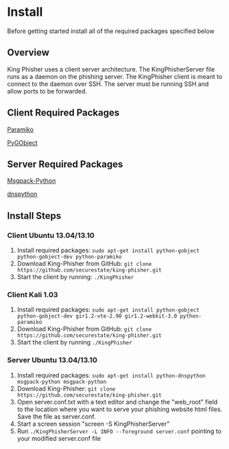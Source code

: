 # Install
Before getting started install all of the required packages specified below

## Overview
King Phisher uses a client server architecture.  The KingPhisherServer file runs as a daemon on the phishing server.  The KingPhisher client is meant to connect to the daemon over SSH. The server must be running SSH and allow ports to be forwarded.

## Client Required Packages
[Paramiko](https://github.com/paramiko/paramiko)

[PyGObject](https://wiki.gnome.org/PyGObject)

## Server Required Packages
[Msgpack-Python](https://github.com/msgpack/msgpack-python)

[dnspython](http://www.dnspython.org/)

## Install Steps

### Client Ubuntu 13.04/13.10
1. Install required packages: ```sudo apt-get install python-gobject python-gobject-dev python-paramiko```
1. Download King-Phisher from GitHub: ```git clone https://github.com/securestate/king-phisher.git```
1. Start the client by running: ```./KingPhisher```

### Client Kali 1.03
1. Install required packages: ```sudo apt-get install python-gobject python-gobject-dev gir1.2-vte-2.90 gir1.2-webkit-3.0 python-paramiko```
1. Download King-Phisher from GitHub: ```git clone https://github.com/securestate/king-phisher.git```
1. Start the client by running ```./KingPhisher```

### Server Ubuntu 13.04/13.10
1. Install required packages: ```sudo apt-get install python-dnspython msgpack-python msgpack-python```
1. Download King-Phisher: ```git clone https://github.com/securestate/king-phisher.git```
1. Open server.conf.txt with a text editor and change the "web_root" field to the location where you want to serve your phishing website html files. Save the file as server.conf.
1. Start a screen session "screen -S KingPhisherServer"
1. Run ```./KingPhisherServer -L INFO --foreground server.conf``` pointing to your modified server.conf file
